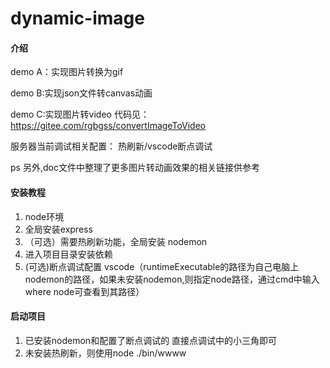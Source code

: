 # dynamic-image

#### 介绍
demo A：实现图片转换为gif 

demo B:实现json文件转canvas动画

demo C:实现图片转video 代码见：https://gitee.com/rgbgss/convertImageToVideo

服务器当前调试相关配置：
热刷新/vscode断点调试

ps 另外,doc文件中整理了更多图片转动画效果的相关链接供参考


#### 安装教程

1. node环境
2. 全局安装express
3. （可选）需要热刷新功能，全局安装 nodemon
4. 进入项目目录安装依赖
5. (可选)断点调试配置 vscode（runtimeExecutable的路径为自己电脑上nodemon的路径，如果未安装nodemon,则指定node路径，通过cmd中输入where node可查看到其路径）


#### 启动项目

1. 已安装nodemon和配置了断点调试的 直接点调试中的小三角即可
2. 未安装热刷新，则使用node ./bin/wwww
